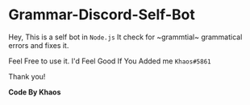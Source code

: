 # Grammar-Discord-Self-Bot
Hey, This is a self bot in `Node.js` It check for ~grammtial~ grammatical errors and fixes it. 

Feel Free to use it.
I'd Feel Good If You Added me `Khaos#5861`

Thank you! 

**Code By Khaos**
